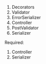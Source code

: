 1. Decorators
2. Validator
3. ErrorSerializer
4. Controller
5. PostValidator
6. Serializer

Required:
1. Controller
2. Serializer


